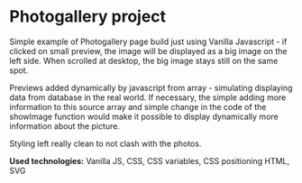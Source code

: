 # Photogallery project

Simple example of Photogallery page build just using Vanilla Javascript - if clicked on small preview, the image will be displayed as a big image on the left side. When scrolled at desktop, the big image stays still on the same spot.

Previews added dynamically by javascript from array - simulating displaying data from database in the real world. If necessary, the simple adding more information to this source array and simple change in the code of the showImage function would make it possible to display dynamically more information about the picture.

Styling left really clean to not clash with the photos.

**Used technologies:** Vanilla JS, CSS, CSS variables, CSS positioning HTML, SVG

